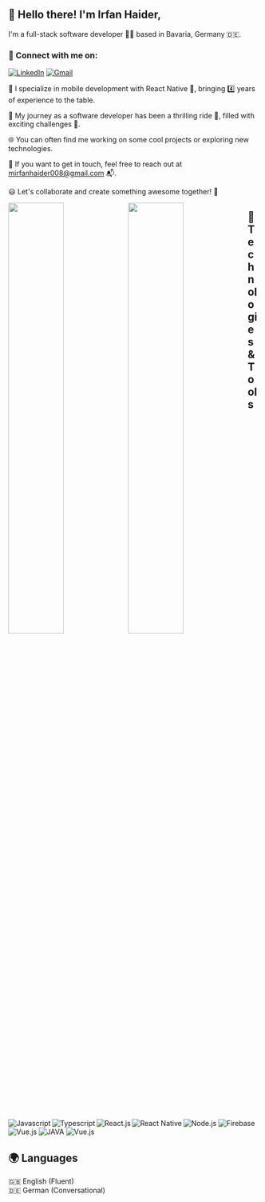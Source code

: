 ## 👋 Hello there! I'm Irfan Haider,

I'm a full-stack software developer 👨‍💻 based in Bavaria, Germany 🇩🇪.

### 🔗 Connect with me on:<br />

[<img alt="LinkedIn" src="https://img.shields.io/badge/linkedin-%230077B5.svg?style=for-the-badge&logo=linkedin&logoColor=white" />](https://www.linkedin.com/in/mirfanhaider/)
[<img alt="Gmail" src="https://img.shields.io/badge/Gmail-D14836?style=for-the-badge&logo=gmail&logoColor=white" />](mailto:mirfanhaider008@gmail.com)

💼 I specialize in mobile development with React Native 📱, bringing 4️⃣ years of experience to the table.

🚀 My journey as a software developer has been a thrilling ride 🎢, filled with exciting challenges 💪.

🌐 You can often find me working on some cool projects or exploring new technologies.

📧 If you want to get in touch, feel free to reach out at mirfanhaider008@gmail.com 📬.

😃 Let's collaborate and create something awesome together! 🤝

<img align="left" width="47%" src="https://github-readme-stats.vercel.app/api?username=irfanhaider008&show_icons=true&theme=radical" />
<img align="left" width="47%" src="https://github-readme-stats.vercel.app/api/top-langs/?username=irfanhaider008&layout=compact" />

## 🔧 Technologies & Tools

<img alt="Javascript" align="left" src="https://img.shields.io/badge/javascript-%23323330.svg?style=for-the-badge&logo=javascript&logoColor=%23F7DF1E" />
<img alt="Typescript" align="left"  src="https://img.shields.io/badge/typescript-%23007ACC.svg?style=for-the-badge&logo=typescript&logoColor=white" />
<img alt="Node.js"  src="https://img.shields.io/badge/node.js-6DA55F?style=for-the-badge&logo=node.js&logoColor=white" />
<img alt="React.js" align="left"  src="https://img.shields.io/badge/react-%2320232a.svg?style=for-the-badge&logo=react&logoColor=%2361DAFB" />
<img alt="React Native" align="left"  src="https://img.shields.io/badge/react_native-%2320232a.svg?style=for-the-badge&logo=react&logoColor=%2361DAFB" />
<img alt="Firebase" src="https://img.shields.io/badge/firebase-%2320232a.svg?style=for-the-badge&logo=firebase" />
<img alt="Vue.js" src="https://img.shields.io/badge/mongodb-%2335495e.svg?style=for-the-badge&logo=mongodb&logoColor=%234FC08D" />
<img alt="JAVA" src="https://img.shields.io/badge/java-%2320232a.svg?style=for-the-badge&logo=java" />
<img alt="Vue.js" src="https://img.shields.io/badge/vuejs-%2335495e.svg?style=for-the-badge&logo=vuedotjs&logoColor=%234FC08D" />

## 🌍 Languages

🇬🇧 English (Fluent)<br/>
🇩🇪 German (Conversational)
